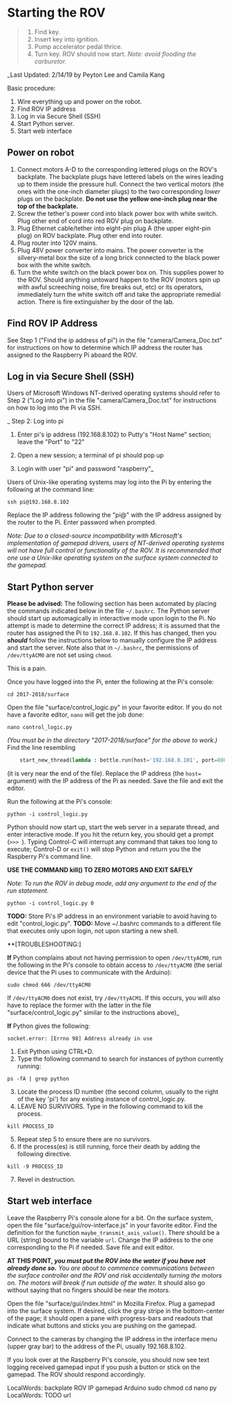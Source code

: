# Starting the ROV

> 1. Find key.
> 1. Insert key into ignition.
> 1. Pump accelerator pedal thrice.
> 1. Turn key.  ROV should now start.
> _Note: avoid flooding the carburetor._

_Last Updated: 2/14/19 by Peyton Lee and Camila Kang

Basic procedure:
1. Wire everything up and power on the robot.
1. Find ROV IP address
1. Log in via Secure Shell (SSH)
1. Start Python server.
1. Start web interface

## Power on robot

1. Connect motors A-D to the corresponding lettered plugs on the ROV's
   backplate.  The backplate plugs have lettered labels on the wires leading up
   to them inside the pressure hull.  Connect the two vertical motors (the ones
   with the one-inch diameter plugs) to the two corresponding _lower_ plugs
   on the backplate.  **Do not use the yellow one-inch plug near the top of
   the backplate.**
1. Screw the tether's power cord into black power box with white switch.
   Plug other end of cord into red ROV plug on backplate.
1. Plug Ethernet cable/tether into eight-pin plug A (the upper eight-pin plug)
   on ROV backplate.  Plug other end into router.
1. Plug router into 120V mains.
1. Plug 48V power converter into mains.  The power converter is the
   silvery-metal box the size of a long brick connected to the black power
   box with the white switch.
1. Turn the white switch on the black power box on.
   This supplies power to the ROV.  Should anything untoward happen to the ROV
   (motors spin up with awful screeching noise, fire breaks out, etc)
   or its operators, immediately turn the white switch off and take the
   appropriate remedial action.
   There is fire extinguisher by the door of the lab.


## Find ROV IP Address

See Step 1 ("Find the ip address of pi") in the file "camera/Camera_Doc.txt"
for instructions on how to determine which IP address the router has assigned
to the Raspberry Pi aboard the ROV.


## Log in via Secure Shell (SSH)

Users of Microsoft Windows NT-derived operating systems should refer to Step 2
("Log into pi") in the file "camera/Camera_Doc.txt" for instructions on how to
log into the Pi via SSH.

_
Step 2: Log into pi
1. Enter pi's ip address (192.168.8.102) to Putty's "Host Name" section; leave
   the "Port" to "22"
   
2. Open a new session; a terminal of pi should pop up

3. Login with user "pi" and password "raspberry"_

Users of Unix-like operating systems may log into the Pi by entering the
following at the command line:
```
ssh pi@192.168.8.102
```
Replace the IP address following the "pi@" with the IP address assigned by the
router to the Pi.  Enter password when prompted.

_Note: Due to a closed-source incompatibility with Microsoft's implementation
of gamepad drivers, users of NT-derived operating systems will not have full
control or functionality of the ROV.  It is recommended that one use a
Unix-like operating system on the surface system connected to the gamepad._


## Start Python server

**Please be advised:** The following section has been automated by placing the
commands indicated below in the file `~/.bashrc`.  The Python server should
start up automagically in interactive mode upon login to the Pi.  No attempt
is made to determine the correct IP address; it is assumed that the router has
assigned the Pi to `192.168.8.102`.  If this has changed, then you ***should***
follow the instructions below to manually configure the IP address and start
the server.  Note also that in `~/.bashrc`, the permissions of `/dev/ttyACM0`
are not set using `chmod`.

This is a pain.

Once you have logged into the Pi, enter the following at the Pi's console:
```
cd 2017-2018/surface
```

Open the file "surface/control_logic.py" in your favorite editor.  If you do
not have a favorite editor, `nano` will get the job done:
```
nano control_logic.py
```
_(You must be in the directory "2017-2018/surface" for the above to work.)_
Find the line resembling
```python
    start_new_thread(lambda : bottle.run(host='192.168.8.101', port=8085), ())
```
(it is very near the end of the file).
Replace the IP address (the `host=` argument) with the IP address of the Pi
as needed.  Save the file and exit the editor.

Run the following at the Pi's console:
```
python -i control_logic.py
```
Python should now start up, start the web server in a separate thread, and enter
interactive mode.  If you hit the return key, you should get a prompt (`>>> `).
Typing Control-C will interrupt any command that takes too long to execute;
Control-D or `exit()` will stop Python and return you the the Raspberry Pi's
command line. 

**USE THE COMMAND kill() TO ZERO MOTORS AND EXIT SAFELY**

_Note: To run the ROV in debug mode, add any argument to the end of the run statement._
```
python -i control_logic.py 0
```

**TODO:** Store Pi's IP address in an environment variable to avoid having to
edit "control_logic.py".
**TODO:** Move ~/.bashrc commands to a different file that executes only upon login, not upon starting a new shell.

**[TROUBLESHOOTING:]

**If** Python complains about not having permission to open `/dev/ttyACM0`,
run the following in the Pi's console to obtain access to `/dev/ttyACM0`
(the serial device that the Pi uses to communicate with the Arduino):
```
sudo chmod 666 /dev/ttyACM0
```
If `/dev/ttyACM0` does not exist, try `/dev/ttyACM1`.  If this occurs,
you will also have to replace the former with the latter in the file
"surface/control_logic.py" similar to the instructions above)_

**If** Python gives the following:
```
socket.error: [Errno 98] Address already in use
```
1. Exit Python using CTRL+D.
2. Type the following command to search for instances of python currently running:
```
ps -fA | grep python
```
3. Locate the process ID number (the second column, usually to the right of the key 'pi') 
for any existing instance of control_logic.py.
4. LEAVE NO SURVIVORS. Type in the following command to kill the process.
```
kill PROCESS_ID
```
5. Repeat step 5 to ensure there are no survivors.
6. If the process(es) is still running, force their death by adding the following directive.
```
kill -9 PROCESS_ID
```
7. Revel in destruction.

## Start web interface

Leave the Raspberry Pi's console alone for a bit.  On the surface system,
open the file "surface/gui/rov-interface.js" in your favorite editor.  Find
the definition for the function `maybe_transmit_axis_value()`.  There should
be a URL (string) bound to the variable `url`.  Change the IP address to the
one corresponding to the Pi if needed.  Save file and exit editor.

**AT THIS POINT, _you must put the ROV into the water if you have not already
done so._**
_You are about to commence communications between the surface controller and
the ROV and risk accidentally turning the motors on.  The motors will break
if run outside of the water._  It should also go without saying that no fingers
should be near the motors.

Open the file "surface/gui/index.html" in Mozilla Firefox.  Plug a gamepad
into the surface system.  If desired, click the gray stripe in the bottom-center
of the page; it should open a pane with progress-bars and readouts that indicate
what buttons and sticks you are pushing on the gamepad.

Connect to the cameras by changing the IP address in the interface menu (upper
gray bar) to the address of the Pi, usually 192.168.8.102.

If you look over at the Raspberry Pi's console, you should now see text logging
received gamepad input if you push a button or stick on the gamepad.  The ROV
should respond accordingly.


LocalWords:  backplate ROV IP gamepad Arduino sudo chmod cd nano py
LocalWords:  TODO url

